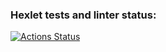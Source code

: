 ### Hexlet tests and linter status:
[![Actions Status](https://github.com/EgorSolodkov/data-analytics-project-96/actions/workflows/hexlet-check.yml/badge.svg)](https://github.com/EgorSolodkov/data-analytics-project-96/actions)